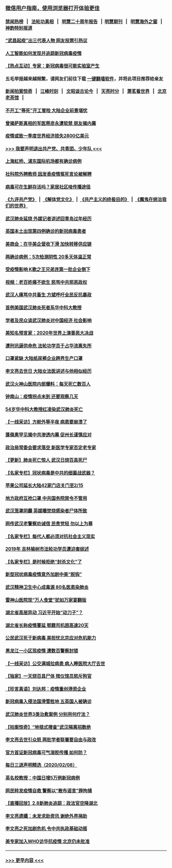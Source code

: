 ### [微信用户指南，使用浏览器打开体验更佳](https://github.com/gfw-breaker/banned-news1/blob/master/indexes/wechat-guide.md?t=0)
#### [禁闻热榜](热点新闻.md?t=0)  &nbsp;&nbsp;|&nbsp;&nbsp; [法轮功真相](https://github.com/gfw-breaker/truth/blob/master/README.md?t=0) &nbsp;&nbsp;|&nbsp;&nbsp; [明慧二十周年报告](https://github.com/gfw-breaker/mh-reports/blob/master/README.md?t=0) &nbsp;&nbsp;|&nbsp;&nbsp;[明慧期刊](https://github.com/gfw-breaker/mh-qikan) &nbsp;&nbsp;|&nbsp;&nbsp; [明慧海外之窗](https://github.com/gfw-breaker/mh-news/blob/master/README.md?t=0) &nbsp;&nbsp;|&nbsp;&nbsp; [神韵特别报道](https://github.com/gfw-breaker/mh-news/blob/master/shenyun.md?t=0)
#### [“武昌起疫”出三代表人物 网友投票引热议](../pages/nsc413/n11856402.md?t=02100555) 
#### [人工智能如何发现并追踪新冠病毒疫情](../pages/nsc413/n11856398.md?t=02100555) 
#### [【热点互动】专家：新冠病毒很可能实验室产生](../pages/nsc413/n11856378.md?t=02100555) 
#### 五毛举报越来越频繁，请网友们前往下载 [一键翻墙软件](https://github.com/gfw-breaker/ssr-accounts)，并将此项目推荐给亲友
#### [新闻拍案惊奇](https://github.com/gfw-breaker/banned-news1/blob/master/pages/link4.md) &nbsp;&nbsp;|&nbsp;&nbsp; [江峰时刻](https://github.com/gfw-breaker/banned-news1/blob/master/pages/link4.md) &nbsp;&nbsp;|&nbsp;&nbsp; [文昭谈古论今](https://github.com/gfw-breaker/banned-news1/blob/master/pages/link4.md) &nbsp;&nbsp;|&nbsp;&nbsp; [天亮时分](https://github.com/gfw-breaker/banned-news1/blob/master/pages/link4.md) &nbsp;&nbsp;|&nbsp;&nbsp; [萧茗看世界](https://github.com/gfw-breaker/banned-news1/blob/master/pages/link4.md) &nbsp;&nbsp;|&nbsp;&nbsp; [北京老茶馆](https://github.com/gfw-breaker/banned-news1/blob/master/pages/link4.md) &nbsp;&nbsp;|&nbsp;&nbsp; 
#### [不开工“等死”开工冒险 大陆企业前景堪忧](../pages/nsc413/n11856312.md?t=02100555) 
#### [曾揭萨斯真相的军医蒋彦永遭软禁 朋友揭内幕](../pages/nsc413/n11856342.md?t=02100555) 
#### [疫情或致一季度世界经济损失2800亿美元](../pages/nsc413/n11855639.md?t=02100555) 
#### [>>> 我要声明退出共产党、共青团、少年队 <<<](https://github.com/begood0513/goodnews/blob/master/quit/letter.md) 
#### [上海虹桥、浦东国际机场都有确诊病例](../pages/nsc413/n11856262.md?t=02100555) 
#### [社科院外聘教师 因发表疫情冤死言论被解聘](../pages/nsc413/n11856129.md?t=02100555) 
#### [病毒可在生鲜存活吗？家居社区啥传播途径](../pages/nsc413/n11856279.md?t=02100555) 
#### [《九评共产党》](https://github.com/begood0513/9ping.md/blob/master/README.md) &nbsp;|&nbsp; [《解体党文化》](../../../../jtdwh.md/blob/master/README.md)  &nbsp;|&nbsp; [《共产主义的终极目的》](../../../../gczydzjmd.md/blob/master/README.md) &nbsp;|&nbsp; [《魔鬼在统治我们的世界》](../../../../mgztzwmdsj.md/blob/master/README.md) 
#### [武汉肺炎延烧 外媒记者讲述回青岛过年经历](../pages/nsc413/n11856159.md?t=02100555) 
#### [英国本土出现第四例确诊的新冠病毒患者](../pages/nsc413/n11855930.md?t=02100555) 
#### [美商会：在华美企营收下滑 加快转移供应链](../pages/nsc413/n11855334.md?t=02100555) 
#### [两确诊病例：5次检测阴性 20多天体温正常](../pages/nsc413/n11855576.md?t=02100555) 
#### [受疫情影响 K歌之王兄弟连第一批企业倒下](../pages/nsc413/n11855001.md?t=02100555) 
#### [视频：老百姓痛不欲生 怒骂中共邪恶政权](../pages/nsc413/n11855080.md?t=02100555) 
#### [武汉人痛骂中共畜生 方斌呼吁全民反抗暴政](../pages/nsc413/n11855386.md?t=02100555) 
#### [首例美国武汉肺炎死者系华中科大教授](../pages/nsc413/n11855500.md?t=02100555) 
#### [学者及民众谈武汉肺炎对中国经济 社会影响](../pages/nsc413/n11855475.md?t=02100555) 
#### [美知名预言家：2020年世界上演善恶大决战](../pages/nsc413/n11855418.md?t=02100555) 
#### [遭刑讯逼供命危 法轮功学员于占华流离失所](../pages/nsc413/n11853979.md?t=02100555) 
#### [口罩紧缺 大陆纸尿裤企业跨界生产口罩](../pages/nsc413/n11854879.md?t=02100555) 
#### [李文亮去世日 大陆女法医讲述与他相似经历](../pages/nsc413/n11855213.md?t=02100555) 
#### [武汉火神山医院内部爆料：每天死亡数百人](../pages/nsc413/n11855017.md?t=02100555) 
#### [钟南山：疫情拐点未到 还要观察几天](../pages/nsc413/n11854504.md?t=02100555) 
#### [54岁华中科大教授红凌染武汉肺炎死亡](../pages/nsc413/n11854889.md?t=02100555) 
#### [【一线采访】方舱外等半夜 病患要崩溃了](../pages/nsc413/n11854786.md?t=02100555) 
#### [蓬佩奥罕见揭中共渗透内幕 促州长谨慎应对](../pages/nsc413/n11854685.md?t=02100555) 
#### [政治局常委会要求落空 新医学专家否定老专家](../pages/nsc413/n11852540.md?t=02100555) 
#### [【更新】肺炎死亡惊人 武汉日烧百具死尸](../pages/nsc413/n11801312.md?t=02100555) 
#### [【名家专栏】冠状病毒是中共的细菌战武器？](../pages/nsc413/n11854546.md?t=02100555) 
#### [苹果公司延长大陆42家门店关门至2/15](../pages/nsc413/n11854605.md?t=02100555) 
#### [地方政府互抢口罩 中共国务院禁令不管用](../pages/nsc413/n11854459.md?t=02100555) 
#### [武汉笼罩阴霾 英媒曝焚烧感染者尸体所致](../pages/nsc413/n11854482.md?t=02100555) 
#### [网传武汉老警察劝诫信 民贵党轻 勿以上为尊](../pages/nsc413/n11854494.md?t=02100555) 
#### [【名家专栏】每代人都必须对抗社会主义现实](../pages/nsc413/n11831412.md?t=02100555) 
#### [2019年 吉林榆树市法轮功学员遭迫害综述](../pages/nsc413/n11849574.md?t=02100555) 
#### [【名家专栏】是时候拒绝“封杀文化”了](../pages/nsc413/n11814093.md?t=02100555) 
#### [新型冠状病毒疫情意外加剧中美“脱钩”](../pages/nsc413/n11854475.md?t=02100555) 
#### [武汉精神卫生中心成毒源 80名医患染肺炎](../pages/nsc413/n11854415.md?t=02100555) 
#### [雷神山医院现“万人食堂”犹如万家宴翻版](../pages/nsc413/n11854454.md?t=02100555) 
#### [湖北省高层异动 习近平开始“动刀子”？](../pages/nsc413/n11854313.md?t=02100555) 
#### [湖北省长称疫情蔓延 鄂籍司机困高速20天](../pages/nsc413/n11854382.md?t=02100555) 
#### [公民武汉死于新病毒 美担忧北京应对危机能力](../pages/nsc413/n11854331.md?t=02100555) 
#### [黑龙江一小区现疫情 遭数百警察封锁](../pages/nsc413/n11854347.md?t=02100555) 
#### [【一线采访】公交满城拉病患 病人睡医院大厅去世](../pages/nsc413/n11854322.md?t=02100555) 
#### [【独家】一天烧百具尸体 殡仪馆员怒斥狗官](../pages/nsc413/n11853323.md?t=02100555) 
#### [【珍言真语】刘达邦：疫情重创港资企业](../pages/nsc413/n11854274.md?t=02100555) 
#### [新冠病毒入侵法国滑雪胜地 五英国人被确诊](../pages/nsc413/n11854307.md?t=02100555) 
#### [武汉肺炎世界3类治愈案例 分别用何疗法？](../pages/nsc413/n11854231.md?t=02100555) 
#### [【拍案惊奇】“地毯式搜查”武汉隔离招数绝](../pages/nsc413/n11853334.md?t=02100555) 
#### [李文亮去世引众怒 两批学者联署要自由与政改](../pages/nsc413/n11854100.md?t=02100555) 
#### [官方首证新冠病毒可气溶胶传播 如何防？](../pages/nsc413/n11854210.md?t=02100555) 
#### [每日三退声明精选（2020/02/08）](../pages/nsc413/n11854227.md?t=02100555) 
#### [英名校教授：中国日增5万例新冠病例](../pages/nsc413/n11854174.md?t=02100555) 
#### [网民转发疫情自救 警察以“散布谣言”罪拘捕](../pages/nsc413/n11854110.md?t=02100555) 
#### [【直播回放】2.8新肺炎追踪：政法官空降湖北](../pages/nsc413/n11854028.md?t=02100555) 
#### [李文亮遗孀：未发求助资讯 谢绝外界捐助](../pages/nsc413/n11854067.md?t=02100555) 
#### [李文亮之死加剧危机 令中共执政基础动摇](../pages/nsc413/n11854003.md?t=02100555) 
#### [美专家加入WHO访华抗疫情 北京仍未批准](../pages/nsc413/n11854043.md?t=02100555) 

----
#### [ >>> 更早内容 <<< ](../indexes/nsc413-earlier.md)
